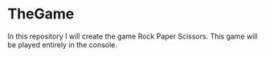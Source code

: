 # TheGame
In this repository  I will create the game Rock Paper Scissors. This game will be played entirely in the console.
